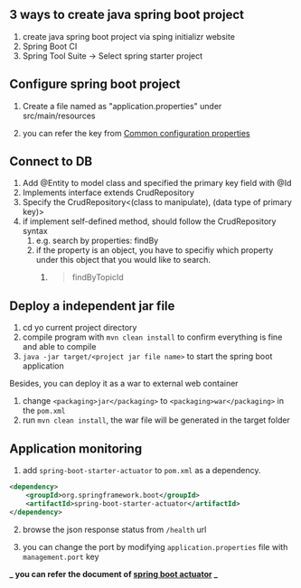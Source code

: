 ## 3 ways to create java spring boot project ##
1. create java spring boot project via sping initializr website
2. Spring Boot CI
3. Spring Tool Suite -> Select spring starter project

## Configure spring boot project ##

1. Create a file named as "application.properties" under src/main/resources

2. you can refer the key from [Common configuration properties](https://docs.spring.io/spring-boot/docs/current/reference/html/common-application-properties.html)

## Connect to DB ##

1. Add @Entity to model class and specified the primary key field with @Id
2. Implements interface extends CrudRepository
3. Specify the CrudRepository<(class to manipulate), (data type of primary key)>
4. if implement self-defined method, should follow the CrudRepository syntax
    1. e.g. search by properties: findBy<PropertyName>
    2. if the property is an object, you have to specifiy which property under this object that you would like to search.
        1. > findByTopicId

## Deploy a independent jar file ##
1. cd yo current project directory
2. compile program with `mvn clean install` to confirm everything is fine and able to compile
3. `java -jar target/<project jar file name>` to start the spring boot application

Besides, you can deploy it as a war to external web container
1. change `<packaging>jar</packaging>` to `<packaging>war</packaging>` in the `pom.xml`
2. run `mvn clean install`, the war file will be generated in the target folder

## Application monitoring ##
1. add `spring-boot-starter-actuator` to `pom.xml` as a dependency.
```xml
<dependency>
    <groupId>org.springframework.boot</groupId>
    <artifactId>spring-boot-starter-actuator</artifactId>
</dependency>
```
2. browse the json response status from `/health` url 

3. you can change the port by modifying `application.properties` file with `management.port` key

**_ you can refer the document of [spring boot actuator](https://docs.spring.io/spring-boot/docs/current/reference/htmlsingle/#production-ready) _**